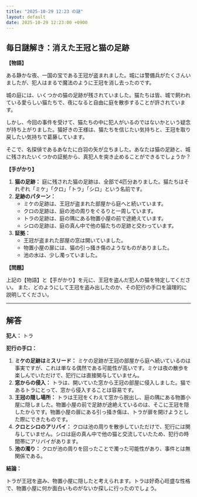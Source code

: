 ```yaml
---
title: "2025-10-29 12:23 の謎"
layout: default
date: 2025-10-29 12:23:00 +0900
---
```

## 毎日謎解き：消えた王冠と猫の足跡

**【物語】**

ある静かな夜、一国の宝である王冠が盗まれました。城には警備兵がたくさんいましたが、犯人はまるで魔法のように王冠を消し去ったのです。

城の庭には、いくつかの猫の足跡が残されていました。猫たちは皆、城で飼われている愛らしい猫たちで、夜になると自由に庭を散歩することが許されています。

しかし、今回の事件を受けて、猫たちの中に犯人がいるのではないかという疑念が持ち上がりました。猫好きの王様は、猫たちを信じたい気持ちと、王冠を取り戻したい気持ちで葛藤しています。

そこで、名探偵であるあなたに白羽の矢が立ちました。あなたは猫の足跡と、城に残されたいくつかの証拠から、真犯人を突き止めることができるでしょうか？

**【手がかり】**

1.  **猫の足跡：** 庭に残された猫の足跡は、全部で4匹分ありました。猫たちはそれぞれ「ミケ」「クロ」「トラ」「シロ」という名前です。
2.  **足跡のパターン：**
    *   ミケの足跡は、王冠が盗まれた部屋から庭へと続いています。
    *   クロの足跡は、庭の池の周りをぐるりと一周しています。
    *   トラの足跡は、庭の隅にある物置小屋の前で途絶えています。
    *   シロの足跡は、庭の真ん中で他の猫たちの足跡と交わっています。
3.  **証拠：**
    *   王冠が盗まれた部屋の窓は開いていました。
    *   物置小屋の扉には、猫の引っ掻き傷のようなものがありました。
    *   池の水は、少し濁っていました。

**【問題】**

上記の【物語】と【手がかり】を元に、王冠を盗んだ犯人の猫を特定してください。
また、どのようにして王冠を盗み出したのか、その犯行の手口を論理的に説明してください。

---

## 解答

**犯人：** トラ

**犯行の手口：**

1.  **ミケの足跡はミスリード：** ミケの足跡が王冠の部屋から庭へ続いているのは事実ですが、これは単なる偶然である可能性が高いです。ミケは夜の散歩を楽しんでいただけで、犯行には直接関与していません。
2.  **窓からの侵入：** トラは、開いていた窓から王冠の部屋に侵入しました。猫であるトラにとって、窓から侵入することは容易です。
3.  **王冠の隠し場所：** トラは王冠をくわえて窓から脱出し、庭の隅にある物置小屋に隠しました。物置小屋の前で足跡が途絶えているのは、そこに王冠を隠したからです。物置小屋の扉にある引っ掻き傷は、トラが扉を開けようとした際にできたものです。
4.  **クロとシロのアリバイ：** クロは池の周りを散歩していただけで、犯行には関与していません。シロは庭の真ん中で他の猫と交流していたため、犯行の時間帯にアリバイがあります。
5.  **池の濁り：** クロが池の周りを回ったことで濁った可能性があり、事件とは無関係である。

**結論：**

トラが王冠を盗み、物置小屋に隠したと考えられます。トラは好奇心旺盛な性格で、物置小屋に何か面白いものがないか探しに行ったのでしょう。
